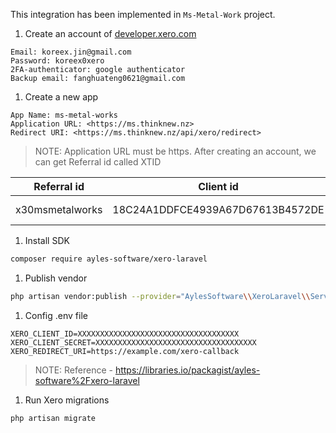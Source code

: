 This integration has been implemented in `Ms-Metal-Work` project.

1. Create an account of [developer.xero.com](http://developer.xero.com/)

```
Email: koreex.jin@gmail.com
Password: koreex0xero
2FA-authenticator: google authenticator
Backup email: fanghuateng0621@gmail.com
```

1. Create a new app

```
App Name: ms-metal-works
Application URL: <https://ms.thinknew.nz>
Redirect URI: <https://ms.thinknew.nz/api/xero/redirect>
```

> NOTE: Application URL must be https.
> After creating an account, we can get Referral id called XTID

| Referral id     | Client id                        | Secret                                           |
| --------------- | -------------------------------- | ------------------------------------------------ |
| x30msmetalworks | 18C24A1DDFCE4939A67D67613B4572DE | 3jqaxQc_6oWvZ06UuZISK-iWLmiOq2DNyvzvOhpPftYOpNEh |

1. Install SDK

```bash
composer require ayles-software/xero-laravel
```

1. Publish vendor

```bash
php artisan vendor:publish --provider="AylesSoftware\\XeroLaravel\\ServiceProvider"
```

1. Config .env file

```
XERO_CLIENT_ID=XXXXXXXXXXXXXXXXXXXXXXXXXXXXXXXXXXXX
XERO_CLIENT_SECRET=XXXXXXXXXXXXXXXXXXXXXXXXXXXXXXXXXXXX
XERO_REDIRECT_URI=https://example.com/xero-callback
```

> NOTE: Reference - https://libraries.io/packagist/ayles-software%2Fxero-laravel

1. Run Xero migrations

```bash
php artisan migrate
```
